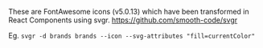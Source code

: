 These are FontAwesome icons (v5.0.13) which have been transformed in React Components using svgr.
https://github.com/smooth-code/svgr

Eg.
`svgr -d brands brands --icon --svg-attributes "fill=currentColor"`